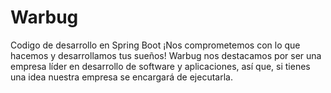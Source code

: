 # Warbug
Codigo de desarrollo en Spring Boot
¡Nos comprometemos con lo que hacemos y desarrollamos tus sueños!
Warbug nos destacamos por ser una empresa líder en desarrollo de software y aplicaciones, así que, si tienes una idea nuestra empresa se encargará de ejecutarla.
